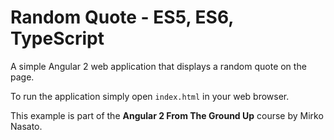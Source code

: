 # Random Quote - ES5, ES6, TypeScript

A simple Angular 2 web application that displays a random quote on the page.

To run the application simply open `index.html` in your web browser.

This example is part of the **Angular 2 From The Ground Up** course by Mirko Nasato.
